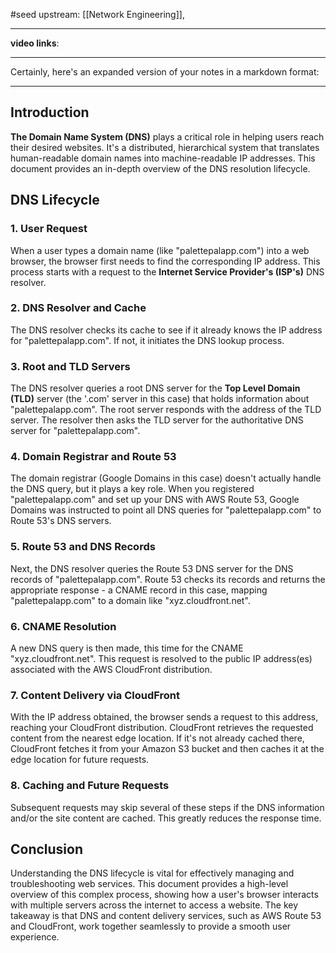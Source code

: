 #seed 
upstream: [[Network Engineering]], 

---

**video links**: 

---

Certainly, here's an expanded version of your notes in a markdown format:

---


## Introduction
**The Domain Name System (DNS)** plays a critical role in helping users reach their desired websites. It's a distributed, hierarchical system that translates human-readable domain names into machine-readable IP addresses. This document provides an in-depth overview of the DNS resolution lifecycle.

## DNS Lifecycle

### 1. User Request
When a user types a domain name (like "palettepalapp.com") into a web browser, the browser first needs to find the corresponding IP address. This process starts with a request to the **Internet Service Provider's (ISP's)** DNS resolver.

### 2. DNS Resolver and Cache
The DNS resolver checks its cache to see if it already knows the IP address for "palettepalapp.com". If not, it initiates the DNS lookup process.

### 3. Root and TLD Servers
The DNS resolver queries a root DNS server for the **Top Level Domain (TLD)** server (the '.com' server in this case) that holds information about "palettepalapp.com". The root server responds with the address of the TLD server. The resolver then asks the TLD server for the authoritative DNS server for "palettepalapp.com".

### 4. Domain Registrar and Route 53
The domain registrar (Google Domains in this case) doesn't actually handle the DNS query, but it plays a key role. When you registered "palettepalapp.com" and set up your DNS with AWS Route 53, Google Domains was instructed to point all DNS queries for "palettepalapp.com" to Route 53's DNS servers.

### 5. Route 53 and DNS Records
Next, the DNS resolver queries the Route 53 DNS server for the DNS records of "palettepalapp.com". Route 53 checks its records and returns the appropriate response - a CNAME record in this case, mapping "palettepalapp.com" to a domain like "xyz.cloudfront.net".

### 6. CNAME Resolution
A new DNS query is then made, this time for the CNAME "xyz.cloudfront.net". This request is resolved to the public IP address(es) associated with the AWS CloudFront distribution.

### 7. Content Delivery via CloudFront
With the IP address obtained, the browser sends a request to this address, reaching your CloudFront distribution. CloudFront retrieves the requested content from the nearest edge location. If it's not already cached there, CloudFront fetches it from your Amazon S3 bucket and then caches it at the edge location for future requests.

### 8. Caching and Future Requests
Subsequent requests may skip several of these steps if the DNS information and/or the site content are cached. This greatly reduces the response time.

## Conclusion
Understanding the DNS lifecycle is vital for effectively managing and troubleshooting web services. This document provides a high-level overview of this complex process, showing how a user's browser interacts with multiple servers across the internet to access a website. The key takeaway is that DNS and content delivery services, such as AWS Route 53 and CloudFront, work together seamlessly to provide a smooth user experience.